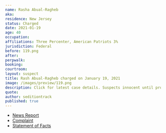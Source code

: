 ```yaml
---
name: Rasha Abual-Ragheb
aka:
residence: New Jersey
status: Charged
date: 2021-01-19
age: 40
occupation:
affiliations: Three Percenter, American Patriots 3%
jurisdiction: Federal
before: 119.png
after:
perpwalk:
booking:
courtroom:
layout: suspect
title: Rash Abual-Ragheb charged on January 19, 2021
image: /images/preview/119.png
description: Click for latest case details. Suspects innocent until proven guilty.
quote:
author: seditiontrack
published: true
---
```


- [News Report](https://www.the961.com/lebanese-charged-us-capitol/)
- [Complaint](https://www.justice.gov/opa/page/file/1357081/download)
- [Statement of Facts](https://www.justice.gov/opa/page/file/1357076/download)
